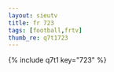 ```yaml
--- 
layout: sieutv
title: fr 723
tags: [football,frtv]
thumb_re: q7t1723
---
```

{% include q7t1 key="723" %} 
